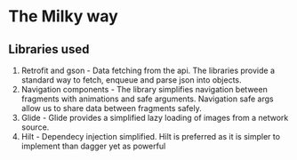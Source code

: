 # The Milky way

## Libraries used

1. Retrofit and gson - Data fetching from the api. The libraries provide a standard way to fetch, enqueue and parse json into objects.
2. Navigation components - The library simplifies navigation between fragments with animations and safe arguments. Navigation safe args allow us to share data between fragments safely.
3. Glide - Glide provides a simplified lazy loading of images from a network source.
4. Hilt - Dependecy injection simplified. Hilt is preferred as it is simpler to implement than dagger yet as powerful
